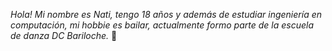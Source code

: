 *Hola! Mi nombre es Nati, tengo 18 años y además de estudiar ingeniería en computación, mi hobbie es bailar, actualmente formo parte de la escuela de danza DC Bariloche.* :dancer:
